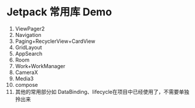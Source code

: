 # Jetpack 常用库 Demo

1. ViewPager2
2. Navigation
3. Paging+RecyclerView+CardView
4. GridLayout   
5. AppSearch   
6. Room
7. Work+WorkManager
8. CameraX
9. Media3
10. compose
11. 其他的常用部分如 DataBinding、lifecycle在项目中已经使用了，不需要单独拎出来